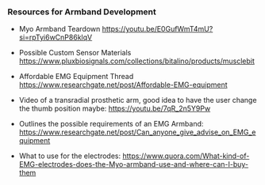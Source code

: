 ### Resources for Armband Development

- Myo Armband Teardown https://youtu.be/E0GufWmT4mU?si=rpTyi6wCnP86klqV
- Possible Custom Sensor Materials https://www.pluxbiosignals.com/collections/bitalino/products/musclebit
- Affordable EMG Equipment Thread https://www.researchgate.net/post/Affordable-EMG-equipment

- Video of a transradial prosthetic arm, good idea to have the user change the thumb position maybe: https://youtu.be/7qR_2n5Y9Pw
- Outlines the possible requirements of an EMG Armband: https://www.researchgate.net/post/Can_anyone_give_advise_on_EMG_equipment
- What to use for the electrodes: https://www.quora.com/What-kind-of-EMG-electrodes-does-the-Myo-armband-use-and-where-can-I-buy-them
